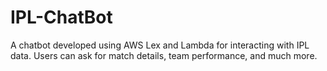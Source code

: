 # IPL-ChatBot
A chatbot developed using AWS Lex and Lambda for interacting with IPL data. Users can ask for match details, team performance, and much more.
